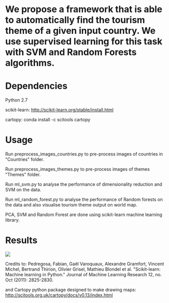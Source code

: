 # We propose a framework that is able to automatically find the tourism theme of a given input country. We use supervised learning for this task with SVM and Random Forests algorithms.

# Dependencies

Python 2.7

scikit-learn: http://scikit-learn.org/stable/install.html

cartopy: conda install -c scitools cartopy

# Usage

Run preprocess_images_countries.py to pre-process images of countries in "Countries" folder.

Run preprocess_images_themes.py to pre-process images of themes "Themes" folder.

Run ml_svm.py to analyse the performance of dimensionality reduction and SVM on the data.

Run ml_random_forest.py to analyse the performance of Random forests on the data and also visualise tourism theme output on world map.

PCA, SVM and Random Forest are done using scikit-learn machine learning library.

# Results 

![](https://github.com/priyankavokuda/priyankavokuda.github.io/blob/master/images/tourist_theme.gif)


Credits to: 
Pedregosa, Fabian, Gaël Varoquaux, Alexandre Gramfort, Vincent Michel, Bertrand Thirion, Olivier Grisel, Mathieu Blondel et al. "Scikit-learn: Machine learning in Python." Journal of Machine Learning Research 12, no. Oct (2011): 2825-2830.

and Cartopy python package designed to make drawing maps: http://scitools.org.uk/cartopy/docs/v0.13/index.html




